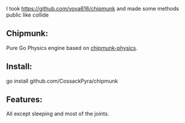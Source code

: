 I took https://github.com/vova616/chipmunk
and made some methods public like collide

## Chipmunk:
Pure Go Physics engine based on [chipmunk-physics].

## Install:
go install github.com/CossackPyra/chipmunk

## Features:
All except sleeping and most of the joints.

[chipmunk-physics]: http://chipmunk-physics.net/
